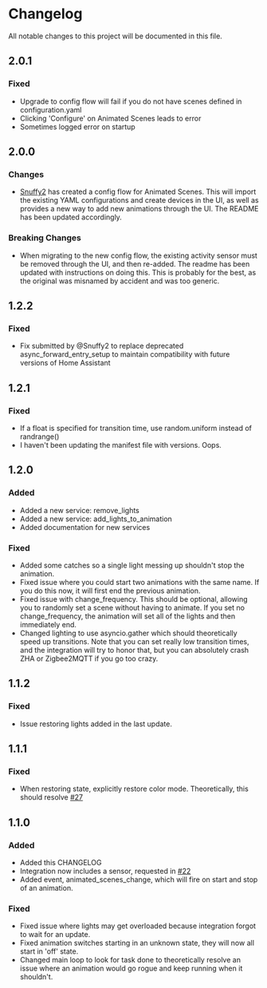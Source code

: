 # Changelog

All notable changes to this project will be documented in this file.

## 2.0.1

### Fixed

- Upgrade to config flow will fail if you do not have scenes defined in configuration.yaml
- Clicking 'Configure' on Animated Scenes leads to error
- Sometimes logged error on startup

## 2.0.0

### Changes

- [Snuffy2](https://github.com/Snuffy2) has created a config flow for Animated Scenes. This will import the existing YAML configurations and create devices in the UI, as well as provides a new way to add new animations through the UI. The README has been updated accordingly.

### Breaking Changes

- When migrating to the new config flow, the existing activity sensor must be removed through the UI, and then re-added. The readme has been updated with instructions on doing this. This is probably for the best, as the original was misnamed by accident and was too generic.

## 1.2.2

### Fixed

- Fix submitted by @Snuffy2 to replace deprecated async_forward_entry_setup to maintain compatibility with future versions of Home Assistant

## 1.2.1

### Fixed

- If a float is specified for transition time, use random.uniform instead of randrange()
- I haven't been updating the manifest file with versions. Oops.

## 1.2.0

### Added

- Added a new service: remove_lights
- Added a new service: add_lights_to_animation
- Added documentation for new services

### Fixed

- Added some catches so a single light messing up shouldn't stop the animation.
- Fixed issue where you could start two animations with the same name. If you do this now, it will first end the previous animation.
- Fixed issue with change_frequency. This should be optional, allowing you to randomly set a scene without having to animate. If you set no change_frequency, the animation will set all of the lights and then immediately end.
- Changed lighting to use asyncio.gather which should theoretically speed up transitions. Note that you can set really low transition times, and the integration will try to honor that, but you can absolutely crash ZHA or Zigbee2MQTT if you go too crazy.

## 1.1.2

### Fixed

- Issue restoring lights added in the last update.

## 1.1.1

### Fixed

- When restoring state, explicitly restore color mode. Theoretically, this should resolve [#27](https://github.com/chazzu/hass-animated-scenes/issues/27)

## 1.1.0

### Added

- Added this CHANGELOG
- Integration now includes a sensor, requested in [#22](https://github.com/chazzu/hass-animated-scenes/issues/22)
- Added event, animated_scenes_change, which will fire on start and stop of an animation.

### Fixed

- Fixed issue where lights may get overloaded because integration forgot to wait for an update.
- Fixed animation switches starting in an unknown state, they will now all start in 'off' state.
- Changed main loop to look for task done to theoretically resolve an issue where an animation would go rogue and keep running when it shouldn't.

